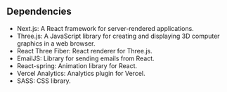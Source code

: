 

## Dependencies 

- Next.js: A React framework for server-rendered applications.
- Three.js: A JavaScript library for creating and displaying 3D computer graphics in a web browser.
- React Three Fiber: React renderer for Three.js.
- EmailJS: Library for sending emails from React.
- React-spring: Animation library for React.
- Vercel Analytics: Analytics plugin for Vercel.
- SASS: CSS library.
